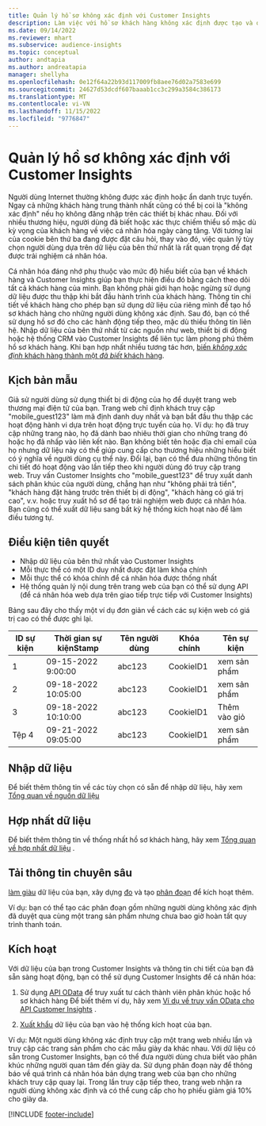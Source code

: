 ```yaml
---
title: Quản lý hồ sơ không xác định với Customer Insights
description: Làm việc với hồ sơ khách hàng không xác định được tạo và quản lý trong Dynamics 365 Customer Insights.
ms.date: 09/14/2022
ms.reviewer: mhart
ms.subservice: audience-insights
ms.topic: conceptual
author: andtapia
ms.author: andreatapia
manager: shellyha
ms.openlocfilehash: 0e12f64a22b93d117009fb8aee76d02a7583e699
ms.sourcegitcommit: 24627d53dcdf607baaab1cc3c299a3584c386173
ms.translationtype: MT
ms.contentlocale: vi-VN
ms.lasthandoff: 11/15/2022
ms.locfileid: "9776847"
---
```

# <a name="manage-unknown-profiles-with-customer-insights"></a>Quản lý hồ sơ không xác định với Customer Insights

Người dùng Internet thường không được xác định hoặc ẩn danh trực tuyến. Ngay cả những khách hàng trung thành nhất cũng có thể bị coi là "không xác định" nếu họ không đăng nhập trên các thiết bị khác nhau. Đối với nhiều thương hiệu, người dùng đã biết hoặc xác thực chiếm thiểu số mặc dù kỳ vọng của khách hàng về việc cá nhân hóa ngày càng tăng. Với tương lai của cookie bên thứ ba đang được đặt câu hỏi, thay vào đó, việc quản lý tùy chọn người dùng dựa trên dữ liệu của bên thứ nhất là rất quan trọng để đạt được trải nghiệm cá nhân hóa.

Cá nhân hóa đáng nhớ phụ thuộc vào mức độ hiểu biết của bạn về khách hàng và Customer Insights giúp bạn thực hiện điều đó bằng cách theo dõi tất cả khách hàng của mình.  Bạn không phải giới hạn hoặc ngừng sử dụng dữ liệu được thu thập khi bắt đầu hành trình của khách hàng. Thông tin chi tiết về khách hàng cho phép bạn sử dụng dữ liệu của riêng mình để tạo hồ sơ khách hàng cho những người dùng không xác định. Sau đó, bạn có thể sử dụng hồ sơ đó cho các hành động tiếp theo, mặc dù thiếu thông tin liên hệ. Nhập dữ liệu của bên thứ nhất từ các nguồn như web, thiết bị di động hoặc hệ thống CRM vào Customer Insights để liên tục làm phong phú thêm hồ sơ khách hàng. Khi bạn hợp nhất nhiều tương tác hơn, [biến *không xác định* khách hàng thành một *đã biết* khách hàng](unknown-to-known.md).

## <a name="sample-scenario"></a>Kịch bản mẫu

Giả sử người dùng sử dụng thiết bị di động của họ để duyệt trang web thương mại điện tử của bạn. Trang web chỉ định khách truy cập "mobile_guest123" làm mã định danh duy nhất và bạn bắt đầu thu thập các hoạt động hành vi dựa trên hoạt động trực tuyến của họ. Ví dụ: họ đã truy cập những trang nào, họ đã dành bao nhiêu thời gian cho những trang đó hoặc họ đã nhấp vào liên kết nào. Bạn không biết tên hoặc địa chỉ email của họ nhưng dữ liệu này có thể giúp cung cấp cho thương hiệu những hiểu biết có ý nghĩa về người dùng cụ thể này. Đổi lại, bạn có thể đưa những thông tin chi tiết đó hoạt động vào lần tiếp theo khi người dùng đó truy cập trang web. Truy vấn Customer Insights cho "mobile_guest123" để truy xuất danh sách phân khúc của người dùng, chẳng hạn như "không phải trả tiền", "khách hàng đặt hàng trước trên thiết bị di động", "khách hàng có giá trị cao", v.v. hoặc truy xuất hồ sơ để tạo trải nghiệm web được cá nhân hóa. Bạn cũng có thể xuất dữ liệu sang bất kỳ hệ thống kích hoạt nào để làm điều tương tự.

## <a name="prerequisites"></a>Điều kiện tiên quyết

- Nhập dữ liệu của bên thứ nhất vào Customer Insights
- Mỗi thực thể có một ID duy nhất được đặt làm khóa chính
- Mỗi thực thể có khóa chính để cá nhân hóa được thống nhất
- Hệ thống quản lý nội dung trên trang web của bạn có thể sử dụng API (để cá nhân hóa web dựa trên giao tiếp trực tiếp với Customer Insights)

Bảng sau đây cho thấy một ví dụ đơn giản về cách các sự kiện web có giá trị cao có thể được ghi lại.

|ID sự kiện|Thời gian sự kiệnStamp|Tên người dùng|Khóa chính|Tên sự kiện|
|--|--|--|--|--|
|1|09-15-2022 9:00:00|abc123|CookieID1|xem sản phẩm|
|2|09-18-2022 10:05:00|abc123|CookieID1|xem sản phẩm|
|3|09-18-2022 10:10:00|abc123|CookieID1|Thêm vào giỏ|
|Tệp 4|09-21-2022 09:05:00|abc123|CookieID1|xem sản phẩm|

## <a name="data-ingestion"></a>Nhập dữ liệu

Để biết thêm thông tin về các tùy chọn có sẵn để nhập dữ liệu, hãy xem [Tổng quan về nguồn dữ liệu](data-sources.md)

## <a name="data-unification"></a>Hợp nhất dữ liệu

Để biết thêm thông tin về thống nhất hồ sơ khách hàng, hãy xem [Tổng quan về hợp nhất dữ liệu](data-unification.md) .

## <a name="get-insights"></a>Tải thông tin chuyên sâu

[làm giàu](enrichment-hub.md) dữ liệu của bạn, xây dựng [đo](measures.md) và tạo [phân đoạn](segments.md) để kích hoạt thêm.

Ví dụ: bạn có thể tạo các phân đoạn gồm những người dùng không xác định đã duyệt qua cùng một trang sản phẩm nhưng chưa bao giờ hoàn tất quy trình thanh toán.

## <a name="activation"></a>Kích hoạt

Với dữ liệu của bạn trong Customer Insights và thông tin chi tiết của bạn đã sẵn sàng hoạt động, bạn có thể sử dụng Customer Insights để cá nhân hóa:

1. Sử dụng [API OData](apis.md) để truy xuất tư cách thành viên phân khúc hoặc hồ sơ khách hàng Để biết thêm ví dụ, hãy xem [Ví dụ về truy vấn OData cho API Customer Insights](odata-examples.md) .

1. [Xuất khẩu](export-destinations.md) dữ liệu của bạn vào hệ thống kích hoạt của bạn.

Ví dụ: Một người dùng không xác định truy cập một trang web nhiều lần và truy cập các trang sản phẩm cho các mẫu giày da khác nhau. Với dữ liệu có sẵn trong Customer Insights, bạn có thể đưa người dùng chưa biết vào phân khúc những người quan tâm đến giày da. Sử dụng phân đoạn này để thông báo về quá trình cá nhân hóa bản dựng trang web của bạn cho những khách truy cập quay lại. Trong lần truy cập tiếp theo, trang web nhận ra người dùng không xác định và có thể cung cấp cho họ phiếu giảm giá 10% cho giày da.

[!INCLUDE [footer-include](includes/footer-banner.md)]
